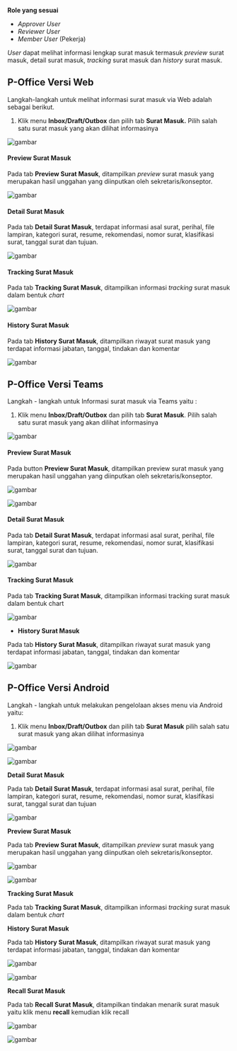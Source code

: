 **Role yang sesuai**

- *Approver User*
- *Reviewer User*
- *Member User* (Pekerja)

_User_ dapat melihat informasi lengkap surat masuk termasuk _preview_ surat masuk, detail surat masuk, _tracking_ surat masuk dan _history_ surat masuk. 

## **P-Office Versi Web**

Langkah-langkah untuk melihat informasi surat masuk via Web adalah sebagai berikut.

1.    Klik menu **Inbox/Draft/Outbox** dan pilih tab **Surat Masuk.** Pilih salah satu surat masuk yang akan dilihat informasinya

![gambar](SuratMasuk/SM_Web/SM08.png)


####   **Preview Surat Masuk**

Pada tab **Preview Surat Masuk**, ditampilkan _preview_ surat masuk yang merupakan hasil unggahan yang diinputkan oleh sekretaris/konseptor.

![gambar](SuratMasuk/SM_Web/SM09.png)

####   **Detail Surat Masuk**

Pada tab **Detail Surat Masuk**, terdapat informasi asal surat, perihal, file lampiran, kategori surat, resume, rekomendasi, nomor surat, klasifikasi surat, tanggal surat dan tujuan.

![gambar](SuratMasuk/SM_Web/SM10.png)

####   **Tracking Surat Masuk**

Pada tab **Tracking Surat Masuk**, ditampilkan informasi _tracking_ surat masuk dalam bentuk _chart_

![gambar](SuratMasuk/SM_Web/SM11.png)

####   **History Surat Masuk**

Pada tab **History Surat Masuk**, ditampilkan riwayat surat masuk yang terdapat informasi jabatan, tanggal, tindakan dan komentar

![gambar](SuratMasuk/SM_Web/SM12.png)


## **P-Office Versi Teams**

Langkah - langkah untuk Informasi surat masuk via Teams yaitu :

1. Klik menu **Inbox/Draft/Outbox** dan pilih tab **Surat Masuk**. Pilih salah satu surat masuk yang akan dilihat informasinya

![gambar](SuratMasuk/SM_Teams/SM10.png)

####   **Preview Surat Masuk**

Pada button **Preview Surat Masuk**, ditampilkan preview surat masuk yang merupakan hasil unggahan yang diinputkan oleh sekretaris/konseptor.

![gambar](SuratMasuk/SM_Teams/SM11.png)

![gambar](SuratMasuk/SM_Teams/SM12.png)

####   **Detail Surat Masuk**

Pada tab **Detail Surat Masuk**, terdapat informasi asal surat, perihal, file lampiran, kategori surat, resume, rekomendasi, nomor surat, klasifikasi surat, tanggal surat dan tujuan.

![gambar](SuratMasuk/SM_Teams/SM13.png)

####   **Tracking Surat Masuk**

Pada tab **Tracking Surat Masuk**, ditampilkan informasi tracking surat masuk dalam bentuk chart

![gambar](SuratMasuk/SM_Teams/SM14.png)

- **History Surat Masuk**

Pada tab **History Surat Masuk**, ditampilkan riwayat surat masuk yang terdapat informasi jabatan, tanggal, tindakan dan komentar

![gambar](SuratMasuk/SM_Teams/SM15.png)

## **P-Office Versi Android**

Langkah - langkah untuk melakukan pengelolaan akses menu via Android yaitu:

1. Klik menu **Inbox/Draft/Outbox** dan pilih tab **Surat Masuk** pilih salah satu surat masuk yang akan dilihat informasinya

![gambar](SuratMasuk/SM_Android/InfoSM\A01.jpg)

![gambar](SuratMasuk/SM_Android/InfoSM\A02.jpg)

 **Detail Surat Masuk**

Pada tab **Detail Surat Masuk**, terdapat informasi asal surat, perihal, file lampiran, kategori surat, resume, rekomendasi, nomor surat, klasifikasi surat, tanggal surat dan tujuan

![gambar](SuratMasuk/SM_Android/InfoSM\D01.jpg)

**Preview Surat Masuk**

 Pada tab **Preview Surat Masuk**, ditampilkan _preview_ surat masuk yang merupakan hasil unggahan yang diinputkan oleh sekretaris/konseptor.

![gambar](SuratMasuk/SM_Android/InfoSM\P01.jpg)

![gambar](SuratMasuk/SM_Android/InfoSM\P02.jpg)

**Tracking Surat Masuk**

Pada tab **Tracking Surat Masuk**, ditampilkan informasi _tracking_ surat masuk dalam bentuk _chart_

 **History Surat Masuk**

Pada tab **History Surat Masuk**, ditampilkan riwayat surat masuk yang terdapat informasi jabatan, tanggal, tindakan dan komentar

![gambar](SuratMasuk/SM_Android/InfoSM\H01.jpg)

![gambar](SuratMasuk/SM_Android/InfoSM\H01.jpg)

 **Recall Surat Masuk**

 Pada tab **Recall Surat Masuk**, ditampilkan tindakan menarik surat masuk yaitu klik menu **recall** kemudian klik recall

![gambar](SuratMasuk/SM_Android/InfoSM\R01.jpg)

![gambar](SuratMasuk/SM_Android/InfoSM\R02.jpg)